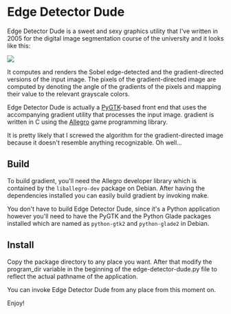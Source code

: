 Edge Detector Dude
==================

Edge Detector Dude is a sweet and sexy graphics utility that I've written in 2005 for the digital image segmentation course of the university and it looks like this:

![](/mondalaci/edge-detector-dude/master/screenshot.png)

It computes and renders the Sobel edge-detected and the gradient-directed versions of the input image.  The pixels of the gradient-directed image are computed by denoting the angle of the gradients of the pixels and mapping their value to the relevant grayscale colors.

Edge Detector Dude is actually a [PyGTK](http://pygtk.org/)-based front end that uses the accompanying gradient utility that processes the input image.  gradient is written in C using the [Allegro](http://alleg.sourceforge.net/) game programming library.

It is pretty likely that I screwed the algorithm for the gradient-directed image because it doesn't resemble anything recognizable.  Oh well...

Build
-----

To build gradient, you'll need the Allegro developer library which is contained by the `liballegro-dev` package on Debian.  After having the dependencies installed you can easily build gradient by invoking make.

You don't have to build Edge Detector Dude, since it's a Python application however you'll need to have the PyGTK and the Python Glade packages installed which are named as `python-gtk2` and `python-glade2` in Debian.

Install
-------

Copy the package directory to any place you want.  After that modify the program_dir variable in the beginning of the edge-detector-dude.py file to reflect the actual pathname of the application.

You can invoke Edge Detector Dude from any place from this moment on.

Enjoy!

